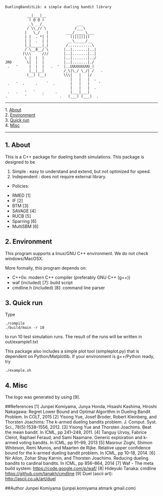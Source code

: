     DuelingBanditLib: a simple dueling bandit library 
    
              __|___|__
               ( @ @ )
               _\ _ /_               ___
              / \\_// \             /___\
             |   \_/   |        ___/_____\___
             | |  . *| |          (|||||||)
             | |  .  | |         __\_____/__
             |_|_____|_|        /...........\
             / \__8__/ \       |..|.......|..|
            )\\\     ///       |..|.......|..|
             \ |  |  |         |..|.......|../
    JRO       \|  |  |         |..|.......|./
     .   '     |  |  |   .  '  |..UUUUUUUUU_)
               |__|__|         /_\|\_/ \_/| /   .
              (__) (__)        \\\|   |   |/
                                  |   |   |  .
     .   '  .     .    `  .       |   |   |    '
                                  |   |   |  .
     .   .   '   `   .     .      |___|___|
    .        '       `       .   (___) (___)  .

- - -
1\. [About](#about)  
2\. [Environment](#environment)  
3\. [Quick run](#quick)  
4\. [Misc](#misc)  
- - -


<a name="about"></a>

## 1\. About
  This is a C++ package for dueling bandit simulations. 
  This package is designed to be
  1. Simple : easy to understand and extend, but not optimized for speed. 
  2. Independent : does not require external library.

+ Policies:
 -  RMED [1]
 -  IF [2]
 -  BTM [3]
 -  SAVAGE [4]
 -  RUCB [5]
 -  Sparring [6]
 -  MultiSBM [6]
     
<a name="environment"></a>

## 2\. Environment
  This program supports a linux/GNU C++ environment. We do not check windows/MacOSX.
  
  More formally, this program depends on:
  - C++0x: modern C++ compiler (preferably GNU C++ (g++))
  -  waf (included) [7]: build script
  -  cmdline.h (included) [8]: command line parser
  
<a name="quick"></a>

## 3\. Quick run
  Type 
  
    ./compile
    ./build/main -r 10
    
  to run 10 test simulation runs. The result of the runs will be written in out/example1.txt

  This package also includes a simple plot tool (simpleplot.py) that is dependent on Python/Matplotlib.
  If your environment is g++/Python ready, try
  
    ./example.sh

<a name="misc"></a>

## 4\. Misc
  The logo was generated by using [9].
  
##References
    [1] Junpei Komiyama, Junya Honda, Hisashi Kashima, Hiroshi Nakagawa: Regret Lower Bound and Optimal Algorithm in Dueling Bandit Problem. In COLT, 2015
    [2] Yisong Yue, Josef Broder, Robert Kleinberg, and Thorsten Joachims: The k-armed dueling bandits problem. J. Comput. Syst. Sci., 78(5):1538–1556, 2012.
    [3] Yisong Yue and Thorsten Joachims. Beat the mean bandit. In ICML, pp 241–248, 2011.
    [4] Tanguy Urvoy, Fabrice Clerot, Raphael Feraud, and Sami Naamane. Generic exploration and k-armed voting bandits. In ICML, pp 91–99, 2013 
    [5] Masrour Zoghi, Shimon Whiteson, Remi Munos, and Maarten de Rijke. Relative upper confidence bound for the k-armed dueling bandit problem. In ICML, pp 10–18, 2014.
    [6] Nir Ailon, Zohar Shay Karnin, and Thorsten Joachims. Reducing dueling bandits to cardinal bandits. In ICML, pp 856–864, 2014
    [7] Waf - The meta build system: https://code.google.com/p/waf/
    [8] Hideyuki Tanaka: cmdline https://github.com/tanakh/cmdline
    [9] Duel (ascii art): http://ascii.co.uk/art/duel

##Author
  Junpei Komiyama (junpei.komiyama atmark gmail.com)


